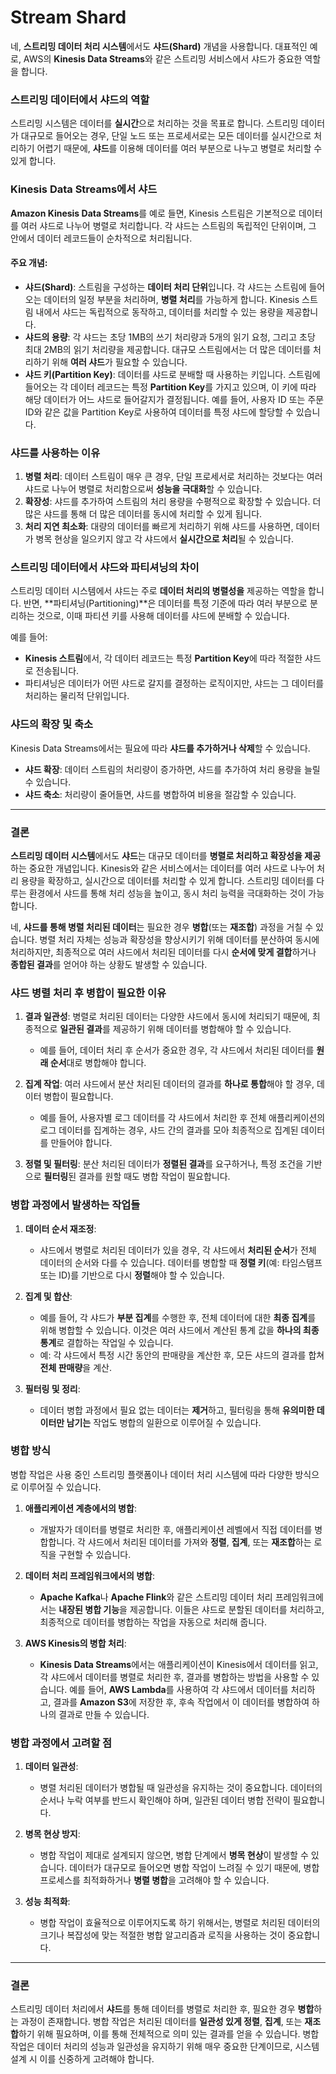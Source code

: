 # Stream Shard
네, **스트리밍 데이터 처리 시스템**에서도 **샤드(Shard)** 개념을 사용합니다. 대표적인 예로, AWS의 **Kinesis Data Streams**와 같은 스트리밍 서비스에서 샤드가 중요한 역할을 합니다.

### 스트리밍 데이터에서 샤드의 역할
스트리밍 시스템은 데이터를 **실시간**으로 처리하는 것을 목표로 합니다. 스트리밍 데이터가 대규모로 들어오는 경우, 단일 노드 또는 프로세서로는 모든 데이터를 실시간으로 처리하기 어렵기 때문에, **샤드**를 이용해 데이터를 여러 부분으로 나누고 병렬로 처리할 수 있게 합니다.

### **Kinesis Data Streams**에서 샤드
**Amazon Kinesis Data Streams**를 예로 들면, Kinesis 스트림은 기본적으로 데이터를 여러 샤드로 나누어 병렬로 처리합니다. 각 샤드는 스트림의 독립적인 단위이며, 그 안에서 데이터 레코드들이 순차적으로 처리됩니다.

#### 주요 개념:
- **샤드(Shard)**: 스트림을 구성하는 **데이터 처리 단위**입니다. 각 샤드는 스트림에 들어오는 데이터의 일정 부분을 처리하며, **병렬 처리**를 가능하게 합니다. Kinesis 스트림 내에서 샤드는 독립적으로 동작하고, 데이터를 처리할 수 있는 용량을 제공합니다.
- **샤드의 용량**: 각 샤드는 초당 1MB의 쓰기 처리량과 5개의 읽기 요청, 그리고 초당 최대 2MB의 읽기 처리량을 제공합니다. 대규모 스트림에서는 더 많은 데이터를 처리하기 위해 **여러 샤드**가 필요할 수 있습니다.
- **샤드 키(Partition Key)**: 데이터를 샤드로 분배할 때 사용하는 키입니다. 스트림에 들어오는 각 데이터 레코드는 특정 **Partition Key**를 가지고 있으며, 이 키에 따라 해당 데이터가 어느 샤드로 들어갈지가 결정됩니다. 예를 들어, 사용자 ID 또는 주문 ID와 같은 값을 Partition Key로 사용하여 데이터를 특정 샤드에 할당할 수 있습니다.

### 샤드를 사용하는 이유
1. **병렬 처리**: 데이터 스트림이 매우 큰 경우, 단일 프로세서로 처리하는 것보다는 여러 샤드로 나누어 병렬로 처리함으로써 **성능을 극대화**할 수 있습니다.
2. **확장성**: 샤드를 추가하여 스트림의 처리 용량을 수평적으로 확장할 수 있습니다. 더 많은 샤드를 통해 더 많은 데이터를 동시에 처리할 수 있게 됩니다.
3. **처리 지연 최소화**: 대량의 데이터를 빠르게 처리하기 위해 샤드를 사용하면, 데이터가 병목 현상을 일으키지 않고 각 샤드에서 **실시간으로 처리**될 수 있습니다.

### 스트리밍 데이터에서 샤드와 파티셔닝의 차이
스트리밍 데이터 시스템에서 샤드는 주로 **데이터 처리의 병렬성을** 제공하는 역할을 합니다. 반면, **파티셔닝(Partitioning)**은 데이터를 특정 기준에 따라 여러 부분으로 분리하는 것으로, 이때 파티션 키를 사용해 데이터를 샤드에 분배할 수 있습니다.

예를 들어:
- **Kinesis 스트림**에서, 각 데이터 레코드는 특정 **Partition Key**에 따라 적절한 샤드로 전송됩니다.
- 파티셔닝은 데이터가 어떤 샤드로 갈지를 결정하는 로직이지만, 샤드는 그 데이터를 처리하는 물리적 단위입니다.

### 샤드의 확장 및 축소
Kinesis Data Streams에서는 필요에 따라 **샤드를 추가하거나 삭제**할 수 있습니다.
- **샤드 확장**: 데이터 스트림의 처리량이 증가하면, 샤드를 추가하여 처리 용량을 늘릴 수 있습니다.
- **샤드 축소**: 처리량이 줄어들면, 샤드를 병합하여 비용을 절감할 수 있습니다.

---

### 결론
**스트리밍 데이터 시스템**에서도 **샤드**는 대규모 데이터를 **병렬로 처리하고 확장성을 제공**하는 중요한 개념입니다. Kinesis와 같은 서비스에서는 데이터를 여러 샤드로 나누어 처리 용량을 확장하고, 실시간으로 데이터를 처리할 수 있게 합니다. 스트리밍 데이터를 다루는 환경에서 샤드를 통해 처리 성능을 높이고, 동시 처리 능력을 극대화하는 것이 가능합니다.

네, **샤드를 통해 병렬 처리된 데이터**는 필요한 경우 **병합**(또는 **재조합**) 과정을 거칠 수 있습니다. 병렬 처리 자체는 성능과 확장성을 향상시키기 위해 데이터를 분산하여 동시에 처리하지만, 최종적으로 여러 샤드에서 처리된 데이터를 다시 **순서에 맞게 결합**하거나 **종합된 결과**를 얻어야 하는 상황도 발생할 수 있습니다.

### 샤드 병렬 처리 후 병합이 필요한 이유
1. **결과 일관성**: 병렬로 처리된 데이터는 다양한 샤드에서 동시에 처리되기 때문에, 최종적으로 **일관된 결과**를 제공하기 위해 데이터를 병합해야 할 수 있습니다.
   - 예를 들어, 데이터 처리 후 순서가 중요한 경우, 각 샤드에서 처리된 데이터를 **원래 순서**대로 병합해야 합니다.
  
2. **집계 작업**: 여러 샤드에서 분산 처리된 데이터의 결과를 **하나로 통합**해야 할 경우, 데이터 병합이 필요합니다.
   - 예를 들어, 사용자별 로그 데이터를 각 샤드에서 처리한 후 전체 애플리케이션의 로그 데이터를 집계하는 경우, 샤드 간의 결과를 모아 최종적으로 집계된 데이터를 만들어야 합니다.
  
3. **정렬 및 필터링**: 분산 처리된 데이터가 **정렬된 결과**를 요구하거나, 특정 조건을 기반으로 **필터링**된 결과를 원할 때도 병합 작업이 필요합니다.

### 병합 과정에서 발생하는 작업들

1. **데이터 순서 재조정**:
   - 샤드에서 병렬로 처리된 데이터가 있을 경우, 각 샤드에서 **처리된 순서**가 전체 데이터의 순서와 다를 수 있습니다. 데이터를 병합할 때 **정렬 키**(예: 타임스탬프 또는 ID)를 기반으로 다시 **정렬**해야 할 수 있습니다.

2. **집계 및 합산**:
   - 예를 들어, 각 샤드가 **부분 집계**를 수행한 후, 전체 데이터에 대한 **최종 집계**를 위해 병합할 수 있습니다. 이것은 여러 샤드에서 계산된 통계 값을 **하나의 최종 통계**로 결합하는 작업일 수 있습니다.
   - 예: 각 샤드에서 특정 시간 동안의 판매량을 계산한 후, 모든 샤드의 결과를 합쳐 **전체 판매량**을 계산.

3. **필터링 및 정리**:
   - 데이터 병합 과정에서 필요 없는 데이터는 **제거**하고, 필터링을 통해 **유의미한 데이터만 남기는** 작업도 병합의 일환으로 이루어질 수 있습니다.

### 병합 방식
병합 작업은 사용 중인 스트리밍 플랫폼이나 데이터 처리 시스템에 따라 다양한 방식으로 이루어질 수 있습니다.

1. **애플리케이션 계층에서의 병합**:
   - 개발자가 데이터를 병렬로 처리한 후, 애플리케이션 레벨에서 직접 데이터를 병합합니다. 각 샤드에서 처리된 데이터를 가져와 **정렬**, **집계**, 또는 **재조합**하는 로직을 구현할 수 있습니다.
  
2. **데이터 처리 프레임워크에서의 병합**:
   - **Apache Kafka**나 **Apache Flink**와 같은 스트리밍 데이터 처리 프레임워크에서는 **내장된 병합 기능**을 제공합니다. 이들은 샤드로 분할된 데이터를 처리하고, 최종적으로 데이터를 병합하는 작업을 자동으로 처리해 줍니다.

3. **AWS Kinesis의 병합 처리**:
   - **Kinesis Data Streams**에서는 애플리케이션이 Kinesis에서 데이터를 읽고, 각 샤드에서 데이터를 병렬로 처리한 후, 결과를 병합하는 방법을 사용할 수 있습니다. 예를 들어, **AWS Lambda**를 사용하여 각 샤드에서 데이터를 처리하고, 결과를 **Amazon S3**에 저장한 후, 후속 작업에서 이 데이터를 병합하여 하나의 결과로 만들 수 있습니다.

### 병합 과정에서 고려할 점

1. **데이터 일관성**:
   - 병렬 처리된 데이터가 병합될 때 일관성을 유지하는 것이 중요합니다. 데이터의 순서나 누락 여부를 반드시 확인해야 하며, 일관된 데이터 병합 전략이 필요합니다.
   
2. **병목 현상 방지**:
   - 병합 작업이 제대로 설계되지 않으면, 병합 단계에서 **병목 현상**이 발생할 수 있습니다. 데이터가 대규모로 들어오면 병합 작업이 느려질 수 있기 때문에, 병합 프로세스를 최적화하거나 **병렬 병합**을 고려해야 할 수 있습니다.

3. **성능 최적화**:
   - 병합 작업이 효율적으로 이루어지도록 하기 위해서는, 병렬로 처리된 데이터의 크기나 복잡성에 맞는 적절한 병합 알고리즘과 로직을 사용하는 것이 중요합니다.

---

### 결론
스트리밍 데이터 처리에서 **샤드**를 통해 데이터를 병렬로 처리한 후, 필요한 경우 **병합**하는 과정이 존재합니다. 병합 작업은 처리된 데이터를 **일관성 있게 정렬**, **집계**, 또는 **재조합**하기 위해 필요하며, 이를 통해 전체적으로 의미 있는 결과를 얻을 수 있습니다. 병합 작업은 데이터 처리의 성능과 일관성을 유지하기 위해 매우 중요한 단계이므로, 시스템 설계 시 이를 신중하게 고려해야 합니다.
